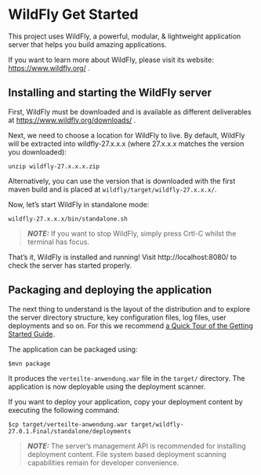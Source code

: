 # WildFly Get Started

This project uses WildFly, a powerful, modular, & lightweight application server
that helps you build amazing applications.

If you want to learn more about WildFly, please visit its website: 
https://www.wildfly.org/ .

## Installing and starting the WildFly server

First, WildFly must be downloaded and is available as different deliverables
at https://www.wildfly.org/downloads/ . 

Next, we need to choose a location for WildFly to live. By default, WildFly will be extracted into wildfly-27.x.x.x (where 27.x.x.x matches the version you downloaded):

```shell script
unzip wildfly-27.x.x.x.zip
```

Alternatively, you can use the version that is downloaded with the first
maven build and is placed at `wildfly/target/wildfly-27.x.x.x/`.

Now, let’s start WildFly in standalone mode:

```shell script
wildfly-27.x.x.x/bin/standalone.sh
```

> **_NOTE:_**  If you want to stop WildFly, simply press Crtl-C whilst the terminal has focus.

That’s it, WildFly is installed and running! Visit http://localhost:8080/ to check the server has started properly.


## Packaging and deploying the application

The next thing to understand is the layout of the distribution and to explore the server directory structure, key configuration files, log files, user deployments and so on.
For this we recommend [a Quick Tour of the Getting Started Guide](https://docs.wildfly.org/27/Getting_Started_Guide.html#wildfly---a-quick-tour). 

The application can be packaged using:
```shell script
$mvn package
```
It produces the `verteilte-anwendung.war` file in the `target/` directory.
The application is now deployable using the deployment scanner.

If you want to deploy your application, copy your deployment content by executing the following command:
```shell script
$cp target/verteilte-anwendung.war target/wildfly-27.0.1.Final/standalone/deployments
```

> **_NOTE:_**  The server’s management API is recommended for installing deployment content. File system based deployment scanning capabilities remain for developer convenience.

